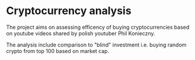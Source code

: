 # Cryptocurrency analysis
<p>
    The project aims on assessing efficency of buying cryptocurrencies based on
    youtube videos shared by polish youtuber Phil Konieczny.
</p>
<p>
    The analysis include comparison to "blind" investment i.e.
     buying random crypto from top 100 based on market cap.
</p>